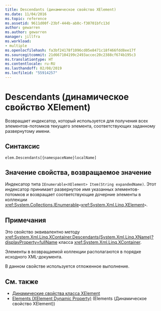 ```yaml
---
title: Descendants (динамическое свойство XElement)
ms.date: 11/04/2016
ms.topic: reference
ms.assetid: 9611d00f-23bf-444b-ab0c-f30701bfc13d
author: gewarren
ms.author: gewarren
manager: jillfra
ms.workload:
- multiple
ms.openlocfilehash: fa3bf24178f1096cd05e8471c18f466fdd8ee17f
ms.sourcegitcommit: 21d667104199c2493accec20c2388cf674b195c3
ms.translationtype: HT
ms.contentlocale: ru-RU
ms.lasthandoff: 02/08/2019
ms.locfileid: "55914257"
---
```

# <a name="descendants-xelement-dynamic-property"></a>Descendants (динамическое свойство XElement)

Возвращает индексатор, который используется для получения всех элементов-потомков текущего элемента, соответствующих заданному развернутому имени.

## <a name="syntax"></a>Синтаксис

```xaml
elem.Descendants[{namespaceName}localName]
```

## <a name="property-valuereturn-value"></a>Значение свойства, возвращаемое значение

Индексатор типа `IEnumerable<XElement> Item(String expandedName)`. Этот индексатор принимает развернутое имя указанных элементов-потомков и возвращает соответствующие дочерние элементы в коллекции <xref:System.Collections.IEnumerable>`<`<xref:System.Xml.Linq.XElement>`>`.

## <a name="remarks"></a>Примечания

Это свойство эквивалентно методу <xref:System.Xml.Linq.XContainer.Descendants(System.Xml.Linq.XName)?displayProperty=fullName> класса <xref:System.Xml.Linq.XContainer>.

Элементы в возвращаемой коллекции располагаются в порядке исходного XML-документа.

В данном свойстве используется отложенное выполнение.

## <a name="see-also"></a>См. также

- [Динамические свойства класса XElement](../designers/xelement-class-dynamic-properties.md)
- [Elements (XElement Dynamic Property)](../designers/elements-xelement-dynamic-property.md) (Elements (Динамическое свойство XElement))